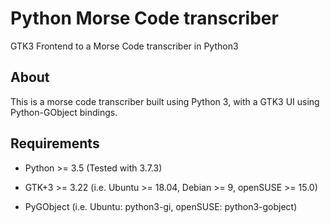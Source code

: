 # Python Morse Code transcriber

GTK3 Frontend to a Morse Code transcriber in Python3

## About

This is a morse code transcriber built using Python 3, with a GTK3 UI using Python-GObject bindings.


## Requirements

- Python >= 3.5 (Tested with 3.7.3)

- GTK+3 >= 3.22 (i.e. Ubuntu >= 18.04, Debian >= 9, openSUSE >= 15.0)

- PyGObject (i.e. Ubuntu: python3-gi, openSUSE: python3-gobject)
